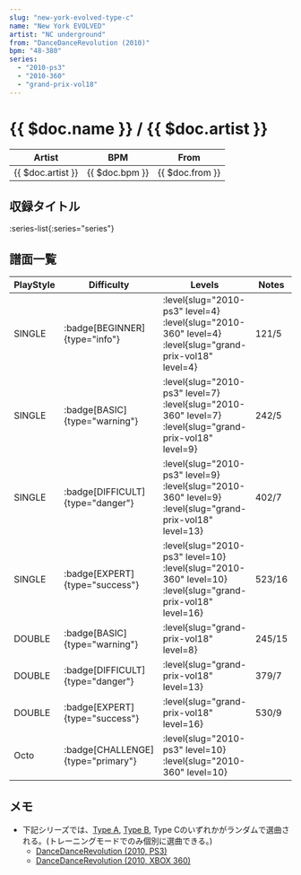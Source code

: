 ```yaml
---
slug: "new-york-evolved-type-c"
name: "New York EVOLVED"
artist: "NC underground"
from: "DanceDanceRevolution (2010)"
bpm: "48-380"
series:
  - "2010-ps3"
  - "2010-360"
  - "grand-prix-vol18"
---
```


# {{ $doc.name }} / {{ $doc.artist }}

|Artist|BPM|From|
|------|---|----|
|{{ $doc.artist }}|{{ $doc.bpm }}|{{ $doc.from }}|

## 収録タイトル

:series-list{:series="series"}

## 譜面一覧

|PlayStyle|Difficulty|Levels|Notes|Movie|
|---------|----------|------|-----|-----|
|SINGLE| :badge[BEGINNER]{type="info"}|<div class="field is-grouped is-grouped-multiline"> :level{slug="2010-ps3" level=4} :level{slug="2010-360" level=4} :level{slug="grand-prix-vol18" level=4}</div>|121/5||
|SINGLE| :badge[BASIC]{type="warning"}|<div class="field is-grouped is-grouped-multiline"> :level{slug="2010-ps3" level=7} :level{slug="2010-360" level=7} :level{slug="grand-prix-vol18" level=9}</div>|242/5||
|SINGLE| :badge[DIFFICULT]{type="danger"}|<div class="field is-grouped is-grouped-multiline"> :level{slug="2010-ps3" level=9} :level{slug="2010-360" level=9} :level{slug="grand-prix-vol18" level=13}</div>|402/7||
|SINGLE| :badge[EXPERT]{type="success"}|<div class="field is-grouped is-grouped-multiline"> :level{slug="2010-ps3" level=10} :level{slug="2010-360" level=10} :level{slug="grand-prix-vol18" level=16}</div>|523/16||
|DOUBLE| :badge[BASIC]{type="warning"}|<div class="field is-grouped is-grouped-multiline"> :level{slug="grand-prix-vol18" level=8}</div>|245/15||
|DOUBLE| :badge[DIFFICULT]{type="danger"}|<div class="field is-grouped is-grouped-multiline"> :level{slug="grand-prix-vol18" level=13}</div>|379/7||
|DOUBLE| :badge[EXPERT]{type="success"}|<div class="field is-grouped is-grouped-multiline"> :level{slug="grand-prix-vol18" level=16}</div>|530/9||
|Octo| :badge[CHALLENGE]{type="primary"}|<div class="field is-grouped is-grouped-multiline"> :level{slug="2010-ps3" level=10} :level{slug="2010-360" level=10}</div>|||

## メモ

- 下記シリーズでは、[Type A](/songs/new-york-evolved-type-a), [Type B](/songs/new-york-evolved-type-b), Type Cのいずれかがランダムで選曲される。(トレーニングモードでのみ個別に選曲できる。)
  - [DanceDanceRevolution (2010, PS3)](/series/2010-ps3)
  - [DanceDanceRevolution (2010, XBOX 360)](/series/2010-360)
